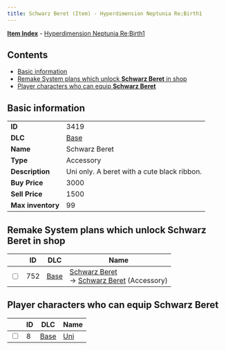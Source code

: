 ```yaml
---
title: Schwarz Beret (Item) - Hyperdimension Neptunia Re;Birth1
---
```


[**Item Index**](/neptunia/rb1/item/index.html) - [Hyperdimension Neptunia Re;Birth1](/neptunia/rb1)

## Contents

- [Basic information](#basic-information)
- [Remake System plans which unlock **Schwarz Beret** in shop](#remake-system-plans-which-unlock-schwarz-beret-in-shop)
- [Player characters who can equip **Schwarz Beret**](#player-characters-who-can-equip-schwarz-beret)
## Basic information

|   |   |
| -- | -- |
| **ID** | 3419 |
| **DLC** | [Base](/neptunia/rb1/dlc/1-base.html) |
| **Name** | Schwarz Beret |
| **Type** | Accessory |
| **Description** | Uni only. A beret with a cute black ribbon. |
| **Buy Price** | 3000 |
| **Sell Price** | 1500 |
| **Max inventory** | 99 |


## Remake System plans which unlock **Schwarz Beret** in shop

|    | ID | DLC | Name |
| -- | -- | --- | ---- |
| <input type="checkbox" id="rb1-remake-1-752" class="trackbox" /> | 752 | [Base](/neptunia/rb1/dlc/1-base.html) | [Schwarz Beret](/neptunia/rb1/remake/1-752-schwarz-beret.html)<br /> → [Schwarz Beret](/neptunia/rb1/item/1-3419-schwarz-beret.html) (Accessory) |


## Player characters who can equip **Schwarz Beret**

|    | ID | DLC | Name |
| -- | -- | --- | ---- |
| <input type="checkbox" id="rb1-player-1-8" class="trackbox" /> | 8 | [Base](/neptunia/rb1/dlc/1-base.html) | [Uni](/neptunia/rb1/player/1-8-uni.html) |
